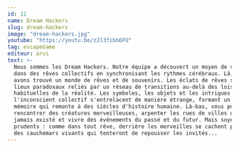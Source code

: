 ```yaml
---
id: 11
name: Dream Hackers
slug: dream-hackers
image: "dream-hackers.jpg"
youtube: "https://youtu.be/z2l3fibb6FU"
tag: escapeGame
editeur: arvi
text: >-
  Nous sommes les Dream Hackers. Notre équipe a découvert un moyen de voyager
  dans des rêves collectifs en synchronisant les rythmes cérébraux. Là, nous
  avons trouvé un monde de rêves et de souvenirs. Les éclats de rêves sont des
  lieux paradoxaux reliés par un réseau de transitions au-delà des lois
  habituelles de la réalité. Les symboles, les objets et les intrigues de
  l'inconscient collectif s'entrelacent de manière étrange, formant un flux de
  mémoire qui remonte à des siècles d'histoire humaine. Là-bas, vous pouvez
  rencontrer des créatures merveilleuses, arpenter les rues de villes qui n'ont
  jamais existé et vivre des événements du passé et du futur. Mais soyez
  prudents : comme dans tout rêve, derrière les merveilles se cachent parfois
  des cauchemars vivants qui tenteront de repousser les invités...
---
```

